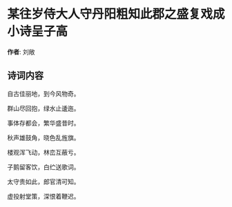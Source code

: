 # 某往岁侍大人守丹阳粗知此郡之盛复戏成小诗呈子高

**作者**: 刘敞

## 诗词内容

自古佳丽地，到今风物奇。

群山尽回抱，绿水止逶迤。

事体存都会，繁华盛昔时。

秋声雄鼓角，晓色乱旌旗。

楼观浑飞动，林峦互蔽亏。

子鹅留客饮，白纻送歌词。

太守贵如此，郎官清可知。

虚投射堂策，深恨着鞭迟。

